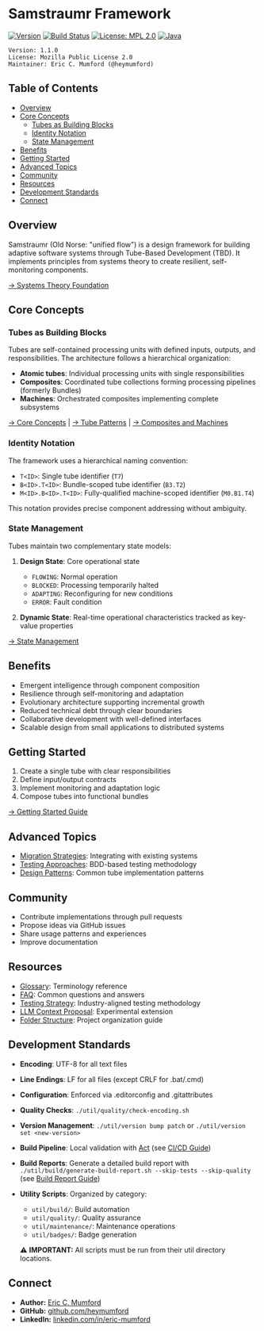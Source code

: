 # Samstraumr Framework

[![Version](https://img.shields.io/badge/version-1.1.0-blue)](https://github.com/heymumford/Samstraumr/releases) [![Build Status](https://github.com/heymumford/Samstraumr/actions/workflows/samstraumr-pipeline.yml/badge.svg)](https://github.com/heymumford/Samstraumr/actions/workflows/samstraumr-pipeline.yml) [![License: MPL 2.0](https://img.shields.io/badge/License-MPL%202.0-brightgreen.svg)](https://opensource.org/licenses/MPL-2.0) [![Java](https://img.shields.io/badge/Java-17%2B-orange)](https://openjdk.java.net/projects/jdk/17/)

```
Version: 1.1.0
License: Mozilla Public License 2.0
Maintainer: Eric C. Mumford (@heymumford)
```

## Table of Contents

- [Overview](#overview)
- [Core Concepts](#core-concepts)
    - [Tubes as Building Blocks](#tubes-as-building-blocks)
    - [Identity Notation](#identity-notation)
    - [State Management](#state-management)
- [Benefits](#benefits)
- [Getting Started](#getting-started)
- [Advanced Topics](#advanced-topics)
- [Community](#community)
- [Resources](#resources)
- [Development Standards](#development-standards)
- [Connect](#connect)

## Overview

Samstraumr (Old Norse: "unified flow") is a design framework for building adaptive software systems through Tube-Based Development (TBD). It implements principles from systems theory to create resilient, self-monitoring components.

[→ Systems Theory Foundation](./docs/concepts/systems-theory-foundation.md)

## Core Concepts

### Tubes as Building Blocks

Tubes are self-contained processing units with defined inputs, outputs, and responsibilities. The architecture follows a hierarchical organization:

- **Atomic tubes**: Individual processing units with single responsibilities
- **Composites**: Coordinated tube collections forming processing pipelines (formerly Bundles)
- **Machines**: Orchestrated composites implementing complete subsystems

[→ Core Concepts](./docs/concepts/core-concepts.md) | 
[→ Tube Patterns](./docs/guides/tube-patterns.md) | 
[→ Composites and Machines](./docs/CompositesAndMachines.md)

### Identity Notation

The framework uses a hierarchical naming convention:

- `T<ID>`: Single tube identifier (`T7`)
- `B<ID>.T<ID>`: Bundle-scoped tube identifier (`B3.T2`)
- `M<ID>.B<ID>.T<ID>`: Fully-qualified machine-scoped identifier (`M0.B1.T4`)

This notation provides precise component addressing without ambiguity.

### State Management

Tubes maintain two complementary state models:

1. **Design State**: Core operational state
    - `FLOWING`: Normal operation
    - `BLOCKED`: Processing temporarily halted
    - `ADAPTING`: Reconfiguring for new conditions
    - `ERROR`: Fault condition

2. **Dynamic State**: Real-time operational characteristics tracked as key-value properties

[→ State Management](./docs/concepts/state-management.md)

## Benefits

- Emergent intelligence through component composition
- Resilience through self-monitoring and adaptation
- Evolutionary architecture supporting incremental growth
- Reduced technical debt through clear boundaries
- Collaborative development with well-defined interfaces
- Scalable design from small applications to distributed systems

## Getting Started

1. Create a single tube with clear responsibilities
2. Define input/output contracts
3. Implement monitoring and adaptation logic
4. Compose tubes into functional bundles

[→ Getting Started Guide](./docs/guides/getting-started.md)

## Advanced Topics

- [Migration Strategies](./docs/guides/migration-guide.md): Integrating with existing systems
- [Testing Approaches](./docs/testing/test-strategy.md): BDD-based testing methodology
- [Design Patterns](./docs/guides/tube-patterns.md): Common tube implementation patterns

## Community

- Contribute implementations through pull requests
- Propose ideas via GitHub issues
- Share usage patterns and experiences
- Improve documentation

## Resources

- [Glossary](./docs/reference/glossary.md): Terminology reference
- [FAQ](./docs/reference/faq.md): Common questions and answers
- [Testing Strategy](./docs/testing/test-strategy.md): Industry-aligned testing methodology
- [LLM Context Proposal](./docs/proposals/llm-context-composite-tube-proposal.md): Experimental extension
- [Folder Structure](./docs/FOLDER_STRUCTURE.md): Project organization guide

## Development Standards

- **Encoding**: UTF-8 for all text files
- **Line Endings**: LF for all files (except CRLF for .bat/.cmd)
- **Configuration**: Enforced via .editorconfig and .gitattributes
- **Quality Checks**: `./util/quality/check-encoding.sh`
- **Version Management**: `./util/version bump patch` or `./util/version set <new-version>`
- **Build Pipeline**: Local validation with [Act](https://github.com/nektos/act) (see [CI/CD Guide](./docs/contribution/ci-cd-guide.md))
- **Build Reports**: Generate a detailed build report with `./util/build/generate-build-report.sh --skip-tests --skip-quality` (see [Build Report Guide](./docs/contribution/build-report-guide.md))
- **Utility Scripts**: Organized by category:
  - `util/build/`: Build automation
  - `util/quality/`: Quality assurance
  - `util/maintenance/`: Maintenance operations
  - `util/badges/`: Badge generation

  ⚠️ **IMPORTANT:** All scripts must be run from their util directory locations.

## Connect

- **Author:** [Eric C. Mumford](mailto:heymumford@samstraumr.org)
- **GitHub:** [github.com/heymumford](https://github.com/heymumford)
- **LinkedIn:** [linkedin.com/in/eric-mumford](https://www.linkedin.com/in/eric-mumford/)
